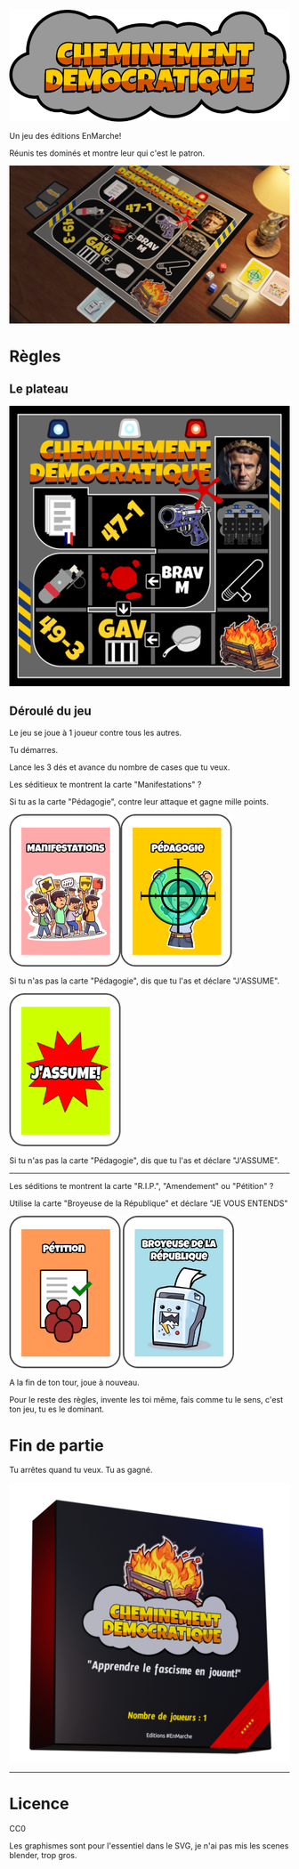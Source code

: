 ![Le cheminement démocratique, logo](i/logo.png)

Un jeu des éditions EnMarche!

Réunis tes dominés et montre leur qui c'est le patron.

![scène avec plateau de jeu](i/cheminement-rendu3.png)

# Règles

## Le plateau

![plateau](cheminement-board.png)

## Déroulé du jeu

Le jeu se joue à 1 joueur contre tous les autres.

Tu démarres.

Lance les 3 dés et avance du nombre de cases que tu veux.

Les séditieux te montrent la carte "Manifestations" ?  

Si tu as la carte "Pédagogie", contre leur attaque et gagne mille points.

<img src="cheminement-manif.png" width="200px" style="float:left">
<img src="cheminement-pedago.png" width="200px" style="">

Si tu n'as pas la carte "Pédagogie", dis que tu l'as et déclare "J'ASSUME".

<img src="jassume.png" width="200px" style="">

Si tu n'as pas la carte "Pédagogie", dis que tu l'as et déclare "J'ASSUME".

---

Les séditions te montrent la carte "R.I.P.", "Amendement" ou "Pétition" ?  

Utilise la carte "Broyeuse de la République" et déclare "JE VOUS ENTENDS"

<img src="cheminement-petition.png" width="200px" style="">
<img src="cheminement-broyeuse.png" width="200px" style="">


A la fin de ton tour, joue à nouveau.

Pour le reste des règles, invente les toi même, fais comme tu le sens, c'est ton jeu, tu es le dominant.

# Fin de partie

Tu arrêtes quand tu veux. Tu as gagné.

![Le cheminement démocratique, logo](i/rendu-box.png)

---
# Licence
CC0

Les graphismes sont pour l'essentiel dans le SVG, je n'ai pas mis les scenes blender, trop gros.




